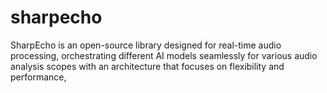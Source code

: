 # sharpecho
SharpEcho is an open-source library designed for real-time audio processing, orchestrating different AI models seamlessly for various audio analysis scopes with an architecture that focuses on flexibility and performance,
